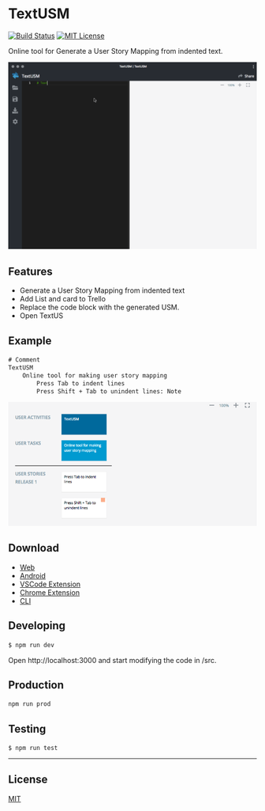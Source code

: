 # TextUSM

[![Build Status](https://travis-ci.com/harehare/textusm.svg?branch=master)](https://travis-ci.com/harehare/textusm) [![MIT License](http://img.shields.io/badge/license-MIT-blue.svg?style=flat)](LICENSE)

Online tool for Generate a User Story Mapping from indented text.

![image](./img/textusm.gif)

## Features

- Generate a User Story Mapping from indented text
- Add List and card to Trello
- Replace the code block with the generated USM.
- Open TextUS

## Example

```
# Comment
TextUSM
    Online tool for making user story mapping
        Press Tab to indent lines
        Press Shift + Tab to unindent lines: Note
```

![image](./img/usm.png)

## Download

- [Web](https://textusm.web.app)
- [Android](https://play.google.com/store/apps/details?id=me.textusm.usm)
- [VSCode Extension](https://marketplace.visualstudio.com/items?itemName=harehare.textusm)
- [Chrome Extension](https://chrome.google.com/webstore/detail/godhdokkibfjekpoikkghnjgemibmhka)
- [CLI](https://www.npmjs.com/package/textusm.cli)

## Developing

```sh
$ npm run dev
```

Open http://localhost:3000 and start modifying the code in /src.

## Production

```sh
npm run prod
```

## Testing

```
$ npm run test
```

<hr />

## License

[MIT](http://opensource.org/licenses/MIT)
